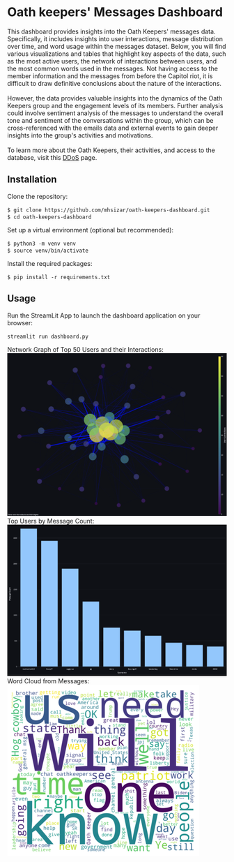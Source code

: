 # Oath keepers' Messages Dashboard

This dashboard provides insights into the Oath Keepers' messages data. Specifically, it includes insights into user interactions, message distribution over time, and word usage within the messages dataset. Below, you will find various visualizations and tables that highlight key aspects of the data, such as the most active users, the network of interactions between users, and the most common words used in the messages. Not having access to the member information and the messages from before the Capitol riot, it is difficult to draw definitive conclusions about the nature of the interactions. 
<br>
<br>
However, the data provides valuable insights into the dynamics of the Oath Keepers group and the engagement levels of its members. Further analysis could involve sentiment analysis of the messages to understand the overall tone and sentiment of the conversations within the group, which can be cross-referenced with the emails data and external events to gain deeper insights into the group's activities and motivations.
\
\
To learn more about the Oath Keepers, their activities, and access to the database, visit this [DDoS](https://ddosecrets.com/wiki/Oath_Keepers) page.

## Installation 
Clone the repository:
```
$ git clone https://github.com/mhsizar/oath-keepers-dashboard.git
$ cd oath-keepers-dashboard
```
Set up a virtual environment (optional but recommended):
```
$ python3 -m venv venv
$ source venv/bin/activate
```
Install the required packages:
```
$ pip install -r requirements.txt
```

## Usage
Run the StreamLit App to launch the dashboard application on your browser:
```
streamlit run dashboard.py
```
Network Graph of Top 50 Users and their Interactions:
![](https://github.com/mhsizar/oath-keepers-dashboard/blob/main/images/network_graph.png)
Top Users by Message Count:
![](https://github.com/mhsizar/oath-keepers-dashboard/blob/main/images/top_users.png)
Word Cloud from Messages:
<br>
![](https://github.com/mhsizar/oath-keepers-dashboard/blob/main/images/wordcloud.png)
